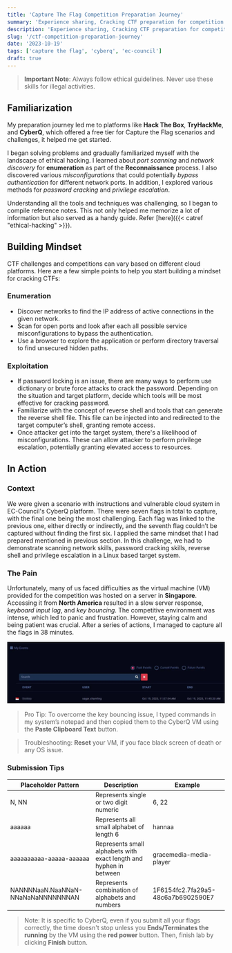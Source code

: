 ```yaml
---
title: 'Capture The Flag Competition Preparation Journey'
summary: 'Experience sharing, Cracking CTF preparation for competition'
description: 'Experience sharing, Cracking CTF preparation for competition'
slug: '/ctf-competition-preparation-journey'
date: '2023-10-19'
tags: ['capture the flag', 'cyberq', 'ec-council']
draft: true
---
```


> **Important Note**: Always follow ethical guidelines. Never use these skills for illegal activities.

## Familiarization

My preparation journey led me to platforms like **Hack The Box**, **TryHackMe**, and **CyberQ**, which offered a free tier for Capture the Flag scenarios and challenges, it helped me get started.

I began solving problems and gradually familiarized myself with the landscape of ethical hacking. I learned about _port scanning_ and _network discovery_ for **enumeration** as part of the **Reconnaissance** process. I also discovered various _misconfigurations_ that could potentially _bypass authentication_ for different network ports. In addition, I explored various methods for _password cracking_ and _privilege escalation_.

Understanding all the tools and techniques was challenging, so I began to compile reference notes. This not only helped me memorize a lot of information but also served as a handy guide. Refer [here]({{< catref "ethical-hacking" >}}).

## Building Mindset

CTF challenges and competitions can vary based on different cloud platforms. Here are a few simple points to help you start building a mindset for cracking CTFs:

### Enumeration

- Discover networks to find the IP address of active connections in the given network.
- Scan for open ports and look after each all possible service misconfigurations to bypass the authentication.
- Use a browser to explore the application or perform directory traversal to find unsecured hidden paths.

### Exploitation

- If password locking is an issue, there are many ways to perform use dictionary or brute force attacks to crack the password. Depending on the situation and target platform, decide which tools will be most effective for cracking password.
- Familiarize with the concept of reverse shell and tools that can generate the reverse shell file. This file can be injected into and redirected to the target computer’s shell, granting remote access.
- Once attacker get into the target system, there's a likelihood of misconfigurations. These can allow attacker to perform privilege escalation, potentially granting elevated access to resources.

## In Action

### Context

We were given a scenario with instructions and vulnerable cloud system in EC-Council's CyberQ platform. There were seven flags in total to capture, with the final one being the most challenging. Each flag was linked to the previous one, either directly or indirectly, and the seventh flag couldn’t be captured without finding the first six. I applied the same mindset that I had prepared mentioned in previous section. In this challenge, we had to demonstrate scanning network skills, password cracking skills, reverse shell and privilege escalation in a Linux based target system.

### The Pain

Unfortunately, many of us faced difficulties as the virtual machine (VM) provided for the competition was hosted on a server in **Singapore**. Accessing it from **North America** resulted in a slow server response, _keyboard input lag_, and _key bouncing_. The competitive environment was intense, which led to panic and frustration. However, staying calm and being patient was crucial. After a series of actions, I managed to capture all the flags in 38 minutes.

![CyberQ Result](img/result.webp)

> Pro Tip: To overcome the key bouncing issue, I typed commands in my system’s notepad and then copied them to the CyberQ VM using the **Paste Clipboard Text** button.

> Troubleshooting: **Reset** your VM, if you face black screen of death or any OS issue.

### Submission Tips

| Placeholder Pattern                | Description                                                        | Example                            |
| ---------------------------------- | ------------------------------------------------------------------ | ---------------------------------- |
| N, NN                              | Represents single or two digit numeric                             | 6, 22                              |
| aaaaaa                             | Represents all small alphabet of length 6                          | hannaa                             |
| aaaaaaaaaa-aaaaa-aaaaaa            | Represents small alphabets with exact length and hyphen in between | gracemedia-media-player            |
| NANNNNaaN.NaaNNaN-NNaNaNaNNNNNNNAN | Represents combination of alphabets and numbers                    | 1F6154fc2.7fa29a5-48c6a7b6902590E7 |

> Note: It is specific to CyberQ, even if you submit all your flags correctly, the time doesn't stop unless you **Ends/Terminates the running** by the VM using the **red power** button. Then, finish lab by clicking **Finish** button.

